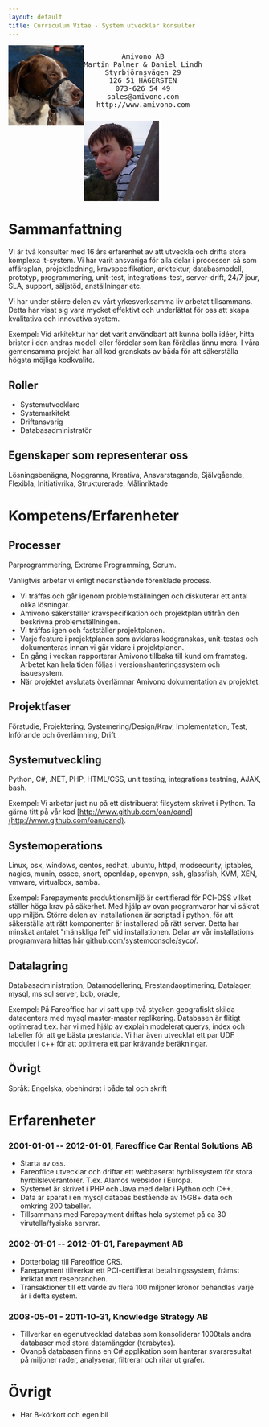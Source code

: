```yaml
---
layout: default
title: Curriculum Vitae - System utvecklar konsulter
---
```


<div>
    <img style="float:left;padding:0px" width="150" src="/images/martin-palmer.jpg">
    <pre style="float:left;text-align:center;padding-bottom:10px">
Amivono AB
Martin Palmer &amp; Daniel Lindh
Styrbjörnsvägen 29
126 51 HÄGERSTEN
073-626 54 49
sales@amivono.com
http://www.amivono.com</pre>
    <img style="float:left;padding:0px" width="150" src="/images/daniel-lindh.jpg">
</div>
<div style="clear:both"></div>

# Sammanfattning

Vi är två konsulter med 16 års erfarenhet av att utveckla och drifta stora komplexa it-system. Vi har varit ansvariga för alla delar i processen så som affärsplan, projektledning, kravspecifikation, arkitektur, databasmodell, prototyp, programmering, unit-test, integrations-test, server-drift, 24/7 jour, SLA, support, säljstöd, anställningar etc.

Vi har under större delen av vårt yrkesverksamma liv arbetat tillsammans. Detta har visat sig vara mycket effektivt och underlättat för oss att skapa kvalitativa och innovativa system.

Exempel: Vid arkitektur har det varit användbart att kunna bolla idéer, hitta brister i den andras modell eller fördelar som kan förädlas ännu mera. I våra gemensamma projekt har all kod granskats av båda för att säkerställa högsta möjliga kodkvalite.

## Roller

* Systemutvecklare
* Systemarkitekt
* Driftansvarig
* Databasadministratör

## Egenskaper som representerar oss

Lösningsbenägna, Noggranna, Kreativa, Ansvarstagande, Självgående, Flexibla, Initiativrika, Strukturerade, Målinriktade

# Kompetens/Erfarenheter

## Processer

Parprogrammering, Extreme Programming, Scrum.

Vanligtvis arbetar vi enligt nedanstående förenklade process.

* Vi träffas och går igenom problemställningen och diskuterar ett antal olika lösningar.
* Amivono säkerställer kravspecifikation och projektplan utifrån den beskrivna problemställningen.
* Vi träffas igen och fastställer projektplanen.
* Varje feature i projektplanen som avklaras kodgranskas, unit-testas och dokumenteras innan vi går vidare i projektplanen.
* En gång i veckan rapporterar Amivono tillbaka till kund om framsteg. Arbetet kan hela tiden följas i versionshanteringssystem och issuesystem.
* När projektet avslutats överlämnar Amivono dokumentation av projektet.

## Projektfaser

Förstudie, Projektering, Systemering/Design/Krav, Implementation, Test, Införande och överlämning, Drift

## Systemutveckling

Python, C#, .NET, PHP, HTML/CSS, unit testing, integrations testning, AJAX, bash.

Exempel: Vi arbetar just nu på ett distribuerat filsystem skrivet i Python. Ta gärna titt på vår kod [http://www.github.com/oan/oand](http://www.github.com/oan/oand).

## Systemoperations

Linux, osx, windows, centos, redhat, ubuntu, httpd, modsecurity, iptables, nagios, munin, ossec, snort, openldap, openvpn, ssh, glassfish, KVM, XEN, vmware, virtualbox, samba.

Exempel: Farepayments produktionsmiljö är certifierad för PCI-DSS vilket ställer höga krav på säkerhet. Med hjälp av ovan programvaror har vi säkrat upp miljön. Större delen av installationen är scriptad i python, för att säkerställa att rätt komponenter är installerad på rätt server. Detta har minskat antalet "mänskliga fel" vid installationen. Delar av vår installations programvara hittas här [github.com/systemconsole/syco/](github.com/systemconsole/syco/).

## Datalagring

Databasadministration, Datamodellering, Prestandaoptimering, Datalager, mysql, ms sql server, bdb, oracle,

Exempel: På Fareoffice har vi satt upp två stycken geografiskt skilda datacenters med mysql master-master replikering. Databasen är flitigt optimerad t.ex. har vi med hjälp av explain modelerat querys, index och tabeller för att ge bästa prestanda. Vi har även utvecklat ett par UDF moduler i c++ för att optimera ett par krävande beräkningar.

## Övrigt

Språk: Engelska, obehindrat i både tal och skrift

# Erfarenheter

### 2001-01-01 -- 2012-01-01, Fareoffice Car Rental Solutions AB

* Starta av oss.
* Fareoffice utvecklar och driftar ett webbaserat hyrbilssystem för stora hyrbilsleverantörer. T.ex. Alamos websidor i Europa.
* Systemet är skrivet i PHP och Java med delar i Python och C++.
* Data är sparat i en mysql databas bestående av 15GB+ data och omkring 200 tabeller.
* Tillsammans med Farepayment driftas hela systemet på ca 30 virutella/fysiska servrar.

### 2002-01-01 -- 2012-01-01, Farepayment AB

* Dotterbolag till Fareoffice CRS.
* Farepayment tillverkar ett PCI-certifierat betalningssystem, främst inriktat mot resebranchen.
* Transaktioner till ett värde av flera 100 miljoner kronor behandlas varje år i detta system.

### 2008-05-01 - 2011-10-31, Knowledge Strategy AB

* Tillverkar en egenutvecklad databas som konsoliderar 1000tals andra databaser med stora datamängder (terabytes).
* Ovanpå databasen finns en C# applikation som hanterar svarsresultat på miljoner rader, analyserar, filtrerar och ritar ut grafer.

# Övrigt

* Har B-körkort och egen bil
